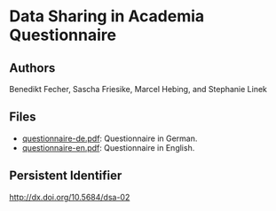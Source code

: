 # Data Sharing in Academia Questionnaire

## Authors

Benedikt Fecher, Sascha Friesike, Marcel Hebing, and Stephanie Linek

## Files

* [questionnaire-de.pdf](https://github.com/data-sharing/persistent/raw/master/dsa-02/questionnaire-de.pdf): Questionnaire in German.
* [questionnaire-en.pdf](https://github.com/data-sharing/persistent/raw/master/dsa-02/questionnaire-en.pdf): Questionnaire in English.

## Persistent Identifier

http://dx.doi.org/10.5684/dsa-02
